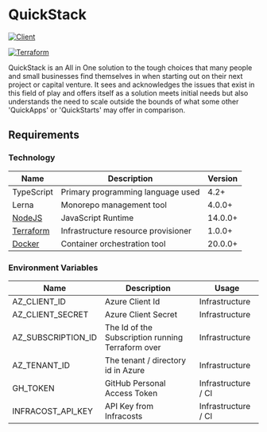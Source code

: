 # QuickStack

[![Client](https://github.com/kashw2/QuickStack/actions/workflows/client.yml/badge.svg)](https://github.com/kashw2/QuickStack/actions/workflows/client.yml)

[![Terraform](https://github.com/kashw2/QuickStack/actions/workflows/terraform.yml/badge.svg)](https://github.com/kashw2/QuickStack/actions/workflows/terraform.yml)

QuickStack is an All in One solution to the tough choices that many people and small businesses find themselves in when
starting out on their next project or capital venture. It sees and acknowledges the issues that exist in this field of
play and offers itself as a solution meets initial needs but also understands the need to scale outside the bounds of
what some other 'QuickApps' or 'QuickStarts' may offer in comparison.

## Requirements

### Technology

| Name                                   | Description                         | Version |
|----------------------------------------|-------------------------------------|---------|
| TypeScript                             | Primary programming language used   | 4.2+    |
| Lerna                                  | Monorepo management tool            | 4.0.0+  |
| [NodeJS](https://nodejs.org/en/)       | JavaScript Runtime                  | 14.0.0+ |
| [Terraform](https://www.terraform.io/) | Infrastructure resource provisioner | 1.0.0+  |
| [Docker](https://www.docker.com/)      | Container orchestration tool        | 20.0.0+ |

### Environment Variables

| Name               | Description                                       | Usage               |
|--------------------|---------------------------------------------------|---------------------|
| AZ_CLIENT_ID       | Azure Client Id                                   | Infrastructure      |
| AZ_CLIENT_SECRET   | Azure Client Secret                               | Infrastructure      |
| AZ_SUBSCRIPTION_ID | The Id of the Subscription running Terraform over | Infrastructure      |
| AZ_TENANT_ID       | The tenant / directory id in Azure                | Infrastructure      |
| GH_TOKEN           | GitHub Personal Access Token                      | Infrastructure / CI |
| INFRACOST_API_KEY  | API Key from Infracosts                           | Infrastructure / CI |